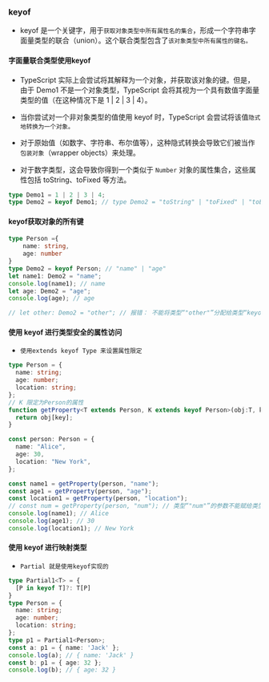 ### keyof
* keyof 是一个关键字，用于`获取对象类型中所有属性名的集合`，形成一个字符串字面量类型的联合（union）。这个联合类型包含了`该对象类型中所有属性的键名。`

#### 字面量联合类型使用keyof
* TypeScript 实际上会尝试将其解释为一个对象，并获取该对象的键。但是，由于 Demo1 不是一个对象类型，TypeScript 会将其视为一个具有数值字面量类型的值（在这种情况下是 1 | 2 | 3 | 4）。

* 当你尝试对一个非对象类型的值使用 keyof 时，TypeScript 会尝试将该值`隐式地转换为一个对象。`
* 对于原始值（如数字、字符串、布尔值等），这种隐式转换会导致它们被当作`包装对象`（wrapper objects）来处理。
* 对于数字类型，这会导致你得到一个类似于 `Number` 对象的属性集合，这些属性包括 toString、toFixed 等方法。
```typescript
type Demo1 = 1 | 2 | 3 | 4;
type Demo2 = keyof Demo1; // type Demo2 = "toString" | "toFixed" | "toExponential" | "toPrecision" | "valueOf" | "toLocaleString"
```

#### keyof获取对象的所有键
```typescript
type Person ={
    name: string,
    age: number
}
type Demo2 = keyof Person; // "name" | "age"
let name1: Demo2 = "name";
console.log(name1); // name
let age: Demo2 = "age";
console.log(age); // age

// let other: Demo2 = "other"; // 报错： 不能将类型“"other"”分配给类型“keyof Person”。
```

#### 使用 keyof 进行类型安全的属性访问
* `使用extends keyof Type 来设置属性限定`
```typescript
type Person = {  
  name: string;  
  age: number;  
  location: string;  
};  
// K 限定为Person的属性
function getProperty<T extends Person, K extends keyof Person>(obj:T, key: K): T[K] {  
  return obj[key];
}

const person: Person = {
  name: "Alice",
  age: 30,
  location: "New York",
};

const name1 = getProperty(person, "name");
const age1 = getProperty(person, "age");
const location1 = getProperty(person, "location");
// const num = getProperty(person, "num"); // 类型“"num"”的参数不能赋给类型“keyof Person”的参数
console.log(name1); // Alice
console.log(age1); // 30
console.log(location1); // New York
```

#### 使用 keyof 进行映射类型
* `Partial 就是使用keyof实现的`
```typescript
type Partial1<T> = {
  [P in keyof T]?: T[P]
}
type Person = {  
  name: string;  
  age: number;  
  location: string;  
};  
type p1 = Partial1<Person>;
const a: p1 = { name: 'Jack' };
console.log(a); // { name: 'Jack' }
const b: p1 = { age: 32 };
console.log(b); // { age: 32 }
```

